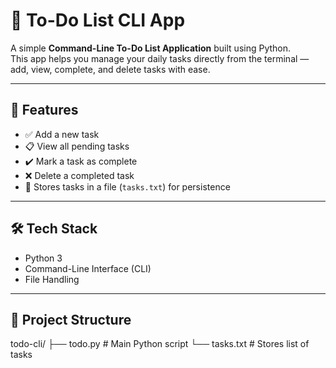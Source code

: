 # 📝 To-Do List CLI App

A simple **Command-Line To-Do List Application** built using Python.  
This app helps you manage your daily tasks directly from the terminal — add, view, complete, and delete tasks with ease.

---

## 🚀 Features

- ✅ Add a new task
- 📋 View all pending tasks
- ✔️ Mark a task as complete
- ❌ Delete a completed task
- 💾 Stores tasks in a file (`tasks.txt`) for persistence

---

## 🛠️ Tech Stack

- Python 3
- Command-Line Interface (CLI)
- File Handling

---

## 📂 Project Structure
todo-cli/
├── todo.py # Main Python script
└── tasks.txt # Stores list of tasks

